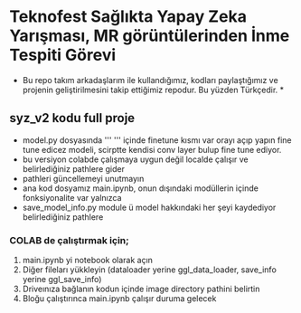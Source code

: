 # Teknofest Sağlıkta Yapay Zeka Yarışması, MR görüntülerinden İnme Tespiti Görevi
* Bu repo takım arkadaşlarım ile kullandığımız, kodları paylaştığımız ve projenin geliştirilmesini takip ettiğimiz repodur. Bu yüzden Türkçedir. *

## syz_v2 kodu full proje

* model.py dosyasında ''' ''' içinde finetune kısmı var orayı açıp yapın fine tune edicez modeli, scirptte kendisi conv layer bulup fine tune ediyor. 
* bu versiyon colabde çalışmaya uygun değil localde çalışır ve belirlediğiniz pathlere gider 
* pathleri güncellemeyi unutmayın
* ana kod dosyamız main.ipynb, onun dışındaki modüllerin içinde fonksiyonalite var yalnızca
* save_model_info.py module ü model hakkındaki her şeyi kaydediyor belirlediğiniz pathlere

### COLAB de çalıştırmak için; 
1. main.ipynb yi notebook olarak açın
2. Diğer fileları yükkleyin (dataloader yerine ggl_data_loader, save_info yerine ggl_save_info)
3. Driveınıza bağlanın kodun içinde image directory pathini belirtin
4. Bloğu çalıştırınca main.ipynb çalışır duruma gelecek
   
